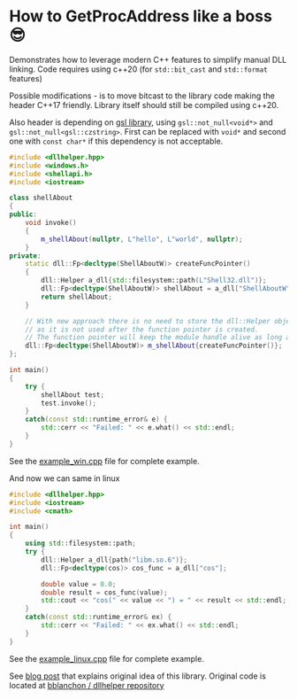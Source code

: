 How to GetProcAddress like a boss 😎
======

Demonstrates how to leverage modern C++ features to simplify manual DLL linking.
Code requires using c++20 (for `std::bit_cast` and `std::format` features)

Possible modifications - is to move bitcast to the library code making the header 
C++17 friendly. Library itself should still be compiled using c++20.

Also header is depending on [gsl library](https://github.com/microsoft/GSL.git), 
using `gsl::not_null<void*>` and `gsl::not_null<gsl::czstring>`. First can be 
replaced with `void*` and second one with `const char*` if this dependency is not 
acceptable.

```c++
#include <dllhelper.hpp>
#include <windows.h>
#include <shellapi.h>
#include <iostream>

class shellAbout
{
public:
	void invoke()
	{
		m_shellAbout(nullptr, L"hello", L"world", nullptr);
	}
private:
	static dll::Fp<decltype(ShellAboutW)> createFuncPointer()
	{
		dll::Helper a_dll{std::filesystem::path(L"Shell32.dll")};
		dll::Fp<decltype(ShellAboutW)> shellAbout = a_dll["ShellAboutW"];
		return shellAbout;
	}

	// With new approach there is no need to store the dll::Helper object, 
	// as it is not used after the function pointer is created.
	// The function pointer will keep the module handle alive as long as it is used.
	dll::Fp<decltype(ShellAboutW)> m_shellAbout{createFuncPointer()};
};

int main()
{
	try {
		shellAbout test;
		test.invoke();
	}
	catch(const std::runtime_error& e) {
		std::cerr << "Failed: " << e.what() << std::endl;
	}
}
```
See the [example_win.cpp](src/example_win.cpp) file for complete example.

And now we can same in linux
```c++
#include <dllhelper.hpp>
#include <iostream>
#include <cmath>

int main()
{
    using std::filesystem::path;
    try {
        dll::Helper a_dll{path("libm.so.6")};
        dll::Fp<decltype(cos)> cos_func = a_dll["cos"];

        double value = 0.0;
        double result = cos_func(value);
        std::cout << "cos(" << value << ") = " << result << std::endl;
    }
    catch(const std::runtime_error& ex) {
        std::cerr << "Failed: " << ex.what() << std::endl;
    }
}
```
See the [example_linux.cpp](src/example_linux.cpp) file for complete example.

See [blog post](https://blog.benoitblanchon.fr/getprocaddress-like-a-boss) that 
explains original idea of this library. Original code is located at 
[bblanchon / dllhelper repository](https://github.com/bblanchon/dllhelper)